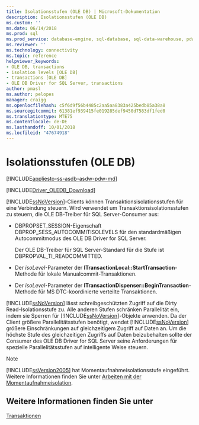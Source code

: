 ```yaml
---
title: Isolationsstufen (OLE DB) | Microsoft-Dokumentation
description: Isolationsstufen (OLE DB)
ms.custom: ''
ms.date: 06/14/2018
ms.prod: sql
ms.prod_service: database-engine, sql-database, sql-data-warehouse, pdw
ms.reviewer: ''
ms.technology: connectivity
ms.topic: reference
helpviewer_keywords:
- OLE DB, transactions
- isolation levels [OLE DB]
- transactions [OLE DB]
- OLE DB Driver for SQL Server, transactions
author: pmasl
ms.author: pelopes
manager: craigg
ms.openlocfilehash: c5f6d9f56b4485c2aa5aa8383a425bedb85a38a8
ms.sourcegitcommit: 61381ef939415fe019285def9450d7583df1fed0
ms.translationtype: MTE75
ms.contentlocale: de-DE
ms.lasthandoff: 10/01/2018
ms.locfileid: "47674918"
---
```

# <a name="isolation-levels-ole-db"></a>Isolationsstufen (OLE DB)
[!INCLUDE[appliesto-ss-asdb-asdw-pdw-md](../../../includes/appliesto-ss-asdb-asdw-pdw-md.md)]

[!INCLUDE[Driver_OLEDB_Download](../../../includes/driver_oledb_download.md)]

  [!INCLUDE[ssNoVersion](../../../includes/ssnoversion-md.md)]-Clients können Transaktionsisolationsstufen für eine Verbindung steuern. Wird verwendet um Transaktionsisolationsstufen zu steuern, die OLE DB-Treiber für SQL Server-Consumer aus:  
  
-   DBPROPSET_SESSION-Eigenschaft DBPROP_SESS_AUTOCOMMITISOLEVELS für den standardmäßigen Autocommitmodus des OLE DB Driver for SQL Server.  
  
     Der OLE DB-Treiber für SQL Server-Standard für die Stufe ist DBPROPVAL_TI_READCOMMITTED.  
  
-   Der *isoLevel*-Parameter der **ITransactionLocal::StartTransaction**-Methode für lokale Manualcommit-Transaktionen.  
  
-   Der *isoLevel*-Parameter der **ITransactionDispenser::BeginTransaction**-Methode für MS DTC-koordinierte verteilte Transaktionen.  
  
 [!INCLUDE[ssNoVersion](../../../includes/ssnoversion-md.md)] lässt schreibgeschützten Zugriff auf die Dirty Read-Isolationsstufe zu. Alle anderen Stufen schränken Parallelität ein, indem sie Sperren für [!INCLUDE[ssNoVersion](../../../includes/ssnoversion-md.md)]-Objekte anwenden. Da der Client größere Parallelitätsstufen benötigt, wendet [!INCLUDE[ssNoVersion](../../../includes/ssnoversion-md.md)] größere Einschränkungen auf gleichzeitigem Zugriff auf Daten an. Um die höchste Stufe des gleichzeitigen Zugriffs auf Daten beizubehalten sollte der Consumer des OLE DB Driver for SQL Server seine Anforderungen für spezielle Parallelitätsstufen auf intelligente Weise steuern.  
  
> [!NOTE]  
>  [!INCLUDE[ssVersion2005](../../../includes/ssversion2005-md.md)] hat Momentaufnahmeisolationsstufe eingeführt. Weitere Informationen finden Sie unter [Arbeiten mit der Momentaufnahmeisolation](../../oledb/features/working-with-snapshot-isolation.md).  
  
## <a name="see-also"></a>Weitere Informationen finden Sie unter  
 [Transaktionen](../../oledb/ole-db-transactions/transactions.md)  
  
  
